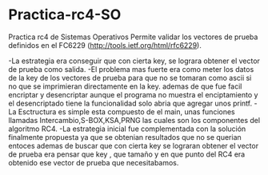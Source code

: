 Practica-rc4-SO
===============
Practica rc4 de Sistemas Operativos 
Permite validar los vectores de prueba definidos en el FC6229 (http://tools.ietf.org/html/rfc6229).


-La estrategia era conseguir que con cierta key, se lograra obtener el vector de prueba como salida.
-El problema mas fuerte era como meter los datos de la key de los vectores de prueba para que no se tomaran como ascii si no que se imprimieran directamente en la key. ademas de que fue facil encriptar y desencriptar aunque el programa no muestra el enciptamiento y el desencriptado tiene la funcionalidad solo abria que agregar unos printf.
-La Esctructura es simple esta compuesto de el main, unas funciones llamadas Intercambio,S-BOX,KSA,PRNG las cuales son los componentes del algoritmo RC4.
-La estrategia inicial fue complementada con la solución finalmente propuesta ya que se obtenian resultados que no se querian entoces ademas de buscar que con cierta key se lograran obtener el vector de prueba era pensar que key , que tamaño y en que punto del RC4 era obtenido ese vector de prueba que necesitabamos.
